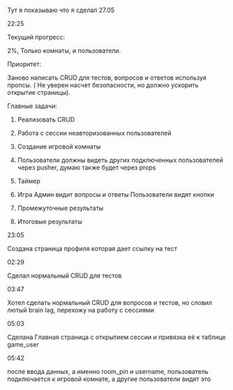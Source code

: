 Тут я показываю что я сделал 27.05

22:25

Текущий прогресс:

2%, Только комнаты, и пользователи.

Приоритет:

Заново написать CRUD для тестов, вопросов и ответов используя пропсы. ( Не уверен насчет безопасности, но должно ускорить открытие страницы).

Главные задачи:

1) Реализовать CRUD
2) Работа с сессии неавторизованных пользователей
3) Создание игровой комнаты
4) Пользователи должны видеть других подключенных пользователей через pusher, думаю также будет через props
5) Таймер
6) Игра 
Админ видит вопросы и ответы
Пользователи видят кнопки

7) Промежуточные результаты
8) Итоговые результаты

23:05

Создана страница профиля которая дает ссылку на тест


02:29

Сделал нормальный CRUD для тестов

03:47

Хотел сделать нормальный CRUD для вопросов и тестов, но словил лютый brain lag, перехожу на работу с сессиями

05:03

Сделана Главная страница с открытием сессии и привязка её к таблице game_user

05:42

после ввода данных, а именно room_pin и username, пользователь подключается к игровой комнате, а другие пользователи видят это
